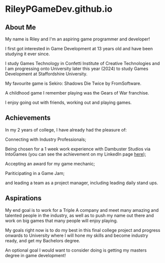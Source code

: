 # RileyPGameDev.github.io

## About Me
My name is Riley and I'm an aspiring game programmer and developer! 

I first got interested in Game Development at 13 years old and have been studying it ever since.

I study Games Technology in Confetti Institute of Creative Technologies and I am progressing onto University later this year (2024) to study Games Development at Staffordshire University.

My favourite game is Sekiro: Shadows Die Twice by FromSoftware.

A childhood game I remember playing was the Gears of War franchise.

I enjoy going out with friends, working out and playing games.

## Achievements 
In my 2 years of college, I have already had the pleasure of: 

Connecting with Industry Professionals; 

Being chosen for a 1 week work experience with Dambuster Studios via IntoGames (you can see the achievement on my LinkedIn page [here](https://www.linkedin.com/in/riley-proctor-12b695254/));

Accepting an award for my game mechanic; 

Pariticipating in a Game Jam; 

and leading a team as a project manager, including leading daily stand ups.

## Aspirations
My end goal is to work for a Triple A company and meet many amazing and talented people in the industry, as well as to push my name out there and work on big games that many people will enjoy playing.

My goals right now is to do my best in this final college project and progress onwards to University where I will hone my skills and become industry ready, and get my Bachelors degree.

An optional goal I would want to consider doing is getting my masters degree in game development!
